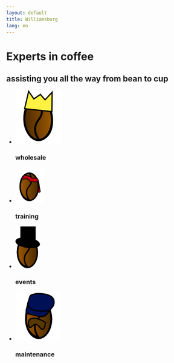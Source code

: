 ```yaml
---
layout: default
title: Williamsburg
lang: en
---
```


<!-- <div class="container"> -->
<!-- <div class="cover-strip" style="background-image: url(images/souk/maintenance.JPG)">
</div> -->
<div id="intro" class="row center">
	<h1>Experts in coffee</h1>
	<h2>assisting you all the way from bean to cup</h2>
	<ul class="icon-group-big">
		<li>
			<img src="graphic/wholesale.png"></i>
			<h3>wholesale</h3>
		</li>
		<li>
			<img src="graphic/training.png"></i>
			<h3>training</h3>
		</li>
		<li>
			<img src="graphic/events.png"></i>
			<h3>events</h3>
		</li>
		<li>
			<img src="graphic/maintenance.png"></i>
			<h3>maintenance</h3>
		</li>

</div>


